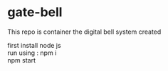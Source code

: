 # gate-bell
This repo is container the digital bell system created

first install node js <br>
run using : npm i <br>
npm start 
